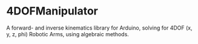 # 4DOFManipulator
A forward- and inverse kinematics library for Arduino, solving for 4DOF (x, y, z, phi) Robotic Arms, using algebraic methods.
